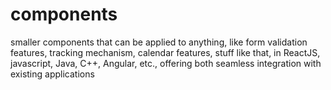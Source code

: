 # components
smaller components that can be applied to anything, like form validation features, tracking mechanism, calendar features, stuff like that, in ReactJS, javascript, Java, C++, Angular, etc., offering both seamless integration with existing applications

